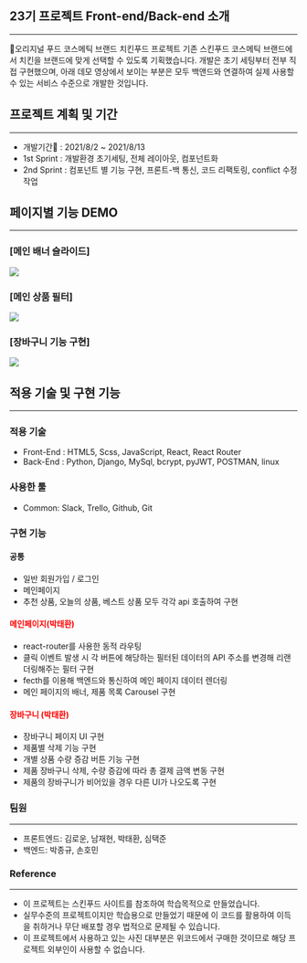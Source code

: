 ## 23기 프로젝트 Front-end/Back-end 소개
---
📢오리지널 푸드 코스메틱 브랜드 치킨푸드 프로젝트
기존 스킨푸드 코스메틱 브랜드에서 치킨을 브랜드에 맞게 선택할 수 있도록 기획했습니다.
개발은 초기 세팅부터 전부 직접 구현했으며, 아래 데모 영상에서 보이는 부분은
모두 백앤드와 연결하여 실제 사용할 수 있는 서비스 수준으로 개발한 것입니다.

## 프로젝트 계획 및 기간
---
- 개발기간📆 : 2021/8/2 ~ 2021/8/13
- 1st Sprint : 개발환경 초기세팅, 전체 레이아웃, 컴포넌트화
- 2nd Sprint : 컴포넌트 별 기능 구현, 프론트-백 통신, 코드 리팩토링, conflict 수정 작업

## 페이지별 기능 DEMO
---
### [메인 배너 슬라이드]
![](https://i.ibb.co/VYVVd6N/banner.gif)
### [메인 상품 필터]
![](https://i.ibb.co/zxs3VJy/image.gif)
### [장바구니 기능 구현]
![](https://i.ibb.co/bv9BGq9/image.gif)

## 적용 기술 및 구현 기능
---
### 적용 기술
- Front-End : HTML5, Scss, JavaScript, React, React Router
- Back-End : Python, Django, MySql, bcrypt, pyJWT, POSTMAN, linux
### 사용한 툴
- Common: Slack, Trello, Github, Git

### 구현 기능

####   공통
- 일반 회원가입 / 로그인
- 메인페이지
- 추천 상품, 오늘의 상품, 베스트 상품 모두 각각 api 호출하여 구현
  
#### <span style='color:red'>메인페이지(박태환)</span>
- react-router를 사용한 동적 라우팅
- 클릭 이벤트 발생 시 각 버튼에 해당하는 필터된 데이터의 API 주소를 변경해 리랜더링해주는 필터 구현
- fecth를 이용해 백엔드와 통신하여 메인 페이지 데이터 렌더링
- 메인 페이지의 배너, 제품 목록  Carousel 구현

#### <span style='color:red'>장바구니 (박태환)</span>
- 장바구니 페이지 UI 구현
- 제품별 삭제 기능 구현
- 개별 상품 수량 증감 버튼 기능 구현
- 제품 장바구니 삭제, 수량 증감에 따라 총 결제 금액 변동 구현
- 제품의 장바구니가 비어있을 경우 다른 UI가 나오도록 구현

### 팀원
--- 
- 프론트엔드: 김로운, 남재현, 박태환, 심택준
- 백엔드: 박종규, 손호민
### Reference
---
- 이 프로젝트는 스킨푸드 사이트를 참조하여 학습목적으로 만들었습니다.
- 실무수준의 프로젝트이지만 학습용으로 만들었기 때문에 이 코드를 활용하여 이득을 취하거나 무단 배포할 경우 법적으로 문제될 수 있습니다.
- 이 프로젝트에서 사용하고 있는 사진 대부분은 위코드에서 구매한 것이므로 해당 프로젝트 외부인이 사용할 수 없습니다.
